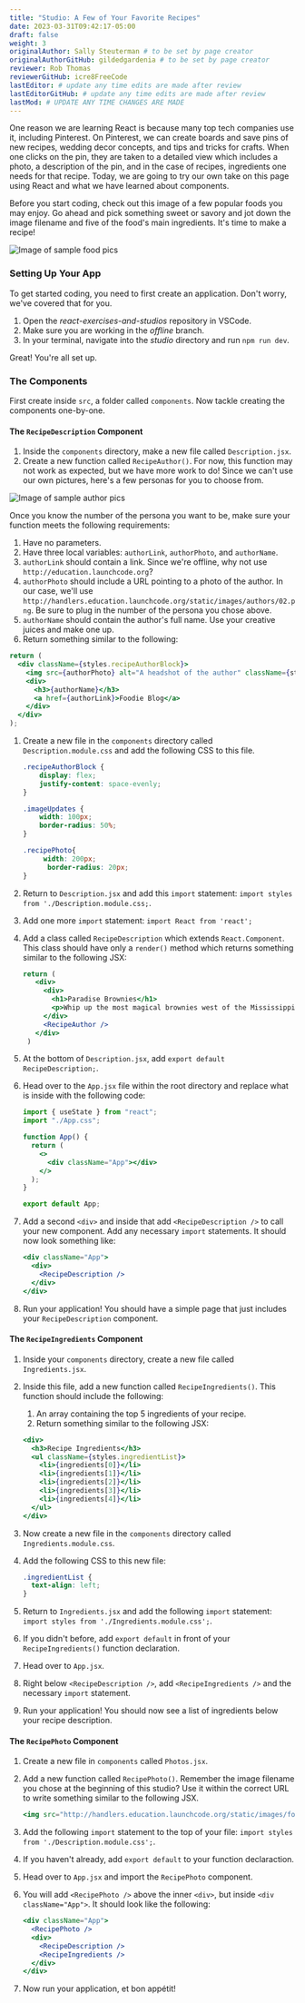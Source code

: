 ```yaml
---
title: "Studio: A Few of Your Favorite Recipes"
date: 2023-03-31T09:42:17-05:00
draft: false
weight: 3
originalAuthor: Sally Steuterman # to be set by page creator
originalAuthorGitHub: gildedgardenia # to be set by page creator
reviewer: Rob Thomas 
reviewerGitHub: icre8FreeCode 
lastEditor: # update any time edits are made after review
lastEditorGitHub: # update any time edits are made after review
lastMod: # UPDATE ANY TIME CHANGES ARE MADE
---
```


One reason we are learning React is because many top tech companies use it, including Pinterest. On Pinterest, we can create boards and save pins of new recipes, wedding decor concepts, and tips and tricks for crafts. When one clicks on the pin, they are taken to a detailed view which includes a photo, a description of the pin, and in the case of recipes, ingredients one needs for that recipe. Today, we are going to try our own take on this page using React and what we have learned about components. 

Before you start coding, check out this image of a few popular foods you may enjoy. Go ahead and pick something sweet or savory and jot down the image filename and five of the food's main ingredients. It's time to make a recipe!

![Image of sample food pics](pictures/ch29-studio-foods.png?classes=border)

### Setting Up Your App

To get started coding, you need to first create an application. Don't worry, we've covered that for you.

1. Open the *react-exercises-and-studios* repository in VSCode.
1. Make sure you are working in the *offline* branch.
1. In your terminal, navigate into the *studio* directory and run `npm run dev`.

Great! You're all set up.

### The Components

First create inside `src`, a folder called `components`. Now tackle creating the components one-by-one.

#### The `RecipeDescription` Component

1. Inside the `components` directory, make a new file called `Description.jsx`.
1. Create a new function called `RecipeAuthor()`. For now, this function may not work as expected, but we have more work to do! Since we can't use our own pictures, here's a few personas for you to choose from.

![Image of sample author pics](pictures/ch29-studio-personas.png?classes=border)

Once you know the number of the persona you want to be, make sure your function meets the following requirements:

1.  Have no parameters.
   1. Have three local variables: `authorLink`, `authorPhoto`, and `authorName`.
   1. `authorLink` should contain a link. Since we're offline, why not use `http://education.launchcode.org`?
   1. `authorPhoto` should include a URL pointing to a photo of the author. In our case, we'll use `http://handlers.education.launchcode.org/static/images/authors/02.png`. Be sure to plug in the number of the persona you chose above.
   1. `authorName` should contain the author's full name. Use your creative juices and make one up.
   1. Return something similar to the following:

```jsx
return (
  <div className={styles.recipeAuthorBlock}>
    <img src={authorPhoto} alt="A headshot of the author" className={styles.imageUpdates} />
    <div>
      <h3>{authorName}</h3>
      <a href={authorLink}>Foodie Blog</a>
    </div>
  </div>
);
```

1. Create a new file in the `components` directory called `Description.module.css` and add the following CSS to this file.

    ```css
    .recipeAuthorBlock {
        display: flex;
        justify-content: space-evenly;
    }

    .imageUpdates {
        width: 100px;
        border-radius: 50%;
    }

    .recipePhoto{
         width: 200px;
          border-radius: 20px;
    }
    ```

1. Return to `Description.jsx` and add this `import` statement: `import styles from './Description.module.css;`.
1. Add one more `import` statement: `import React from 'react';`
1. Add a class called `RecipeDescription` which extends `React.Component`. This class should have only a `render()` method which returns something similar to the following JSX:

   ```jsx
   return (
      <div>
        <div>
          <h1>Paradise Brownies</h1>
          <p>Whip up the most magical brownies west of the Mississippi!</p>
        </div>
        <RecipeAuthor />
      </div>
    )
   ```

1. At the bottom of `Description.jsx`, add `export default RecipeDescription;`.
1. Head over to the `App.jsx` file within the root directory and replace what is inside with the following code:

   ```jsx
   import { useState } from "react";
   import "./App.css";

   function App() {
     return (
       <>
         <div className="App"></div>
       </>
     );
   }

   export default App;
   ```

1. Add a second `<div>` and inside that add `<RecipeDescription />` to call your new component. Add any necessary `import` statements. It should now look something like:

   ```jsx
   <div className="App">
     <div>
       <RecipeDescription />
     </div>
   </div>
   ```

1. Run your application! You should have a simple page that just includes your `RecipeDescription` component.

#### The `RecipeIngredients` Component

1. Inside your `components` directory, create a new file called `Ingredients.jsx`.
1. Inside this file, add a new function called `RecipeIngredients()`. This function should include the following:

   1. An array containing the top 5 ingredients of your recipe.
   1. Return something similar to the following JSX:

   ```jsx
   <div>
     <h3>Recipe Ingredients</h3>
     <ul className={styles.ingredientList}>
       <li>{ingredients[0]}</li>
       <li>{ingredients[1]}</li>
       <li>{ingredients[2]}</li>
       <li>{ingredients[3]}</li>
       <li>{ingredients[4]}</li>
     </ul>
   </div>
   ```

1. Now create a new file in the `components` directory called `Ingredients.module.css`.
1. Add the following CSS to this new file:

   ```css
   .ingredientList {
     text-align: left;
   }
   ```

1. Return to `Ingredients.jsx` and add the following `import` statement: `import styles from './Ingredients.module.css';`.
1. If you didn't before, add `export default` in front of your `RecipeIngredients()` function declaration.
1. Head over to `App.jsx`.
1. Right below `<RecipeDescription />`, add `<RecipeIngredients />` and the necessary `import` statement.
1. Run your application! You should now see a list of ingredients below your recipe description.

#### The `RecipePhoto` Component

1. Create a new file in `components` called `Photos.jsx`.
1. Add a new function called `RecipePhoto()`. Remember the image filename you chose at the beginning of this studio? Use it within the correct URL to write something similar to the following JSX.

   ```jsx
   <img src="http://handlers.education.launchcode.org/static/images/food/brownie.png" alt="brownie recipe photo" className={styles.recipePhoto} />
   ```

1. Add the following `import` statement to the top of your file: `import styles from './Description.module.css';`.
1. If you haven't already, add `export default` to your function declaraction.
1. Head over to `App.jsx` and import the `RecipePhoto` component.
1. You will add `<RecipePhoto />` above the inner `<div>`, but inside `<div className="App">`. It should look like the following:

   ```jsx
   <div className="App">
     <RecipePhoto />
     <div>
       <RecipeDescription />
       <RecipeIngredients />
     </div>
   </div>
   ```

1. Now run your application, et bon appétit!